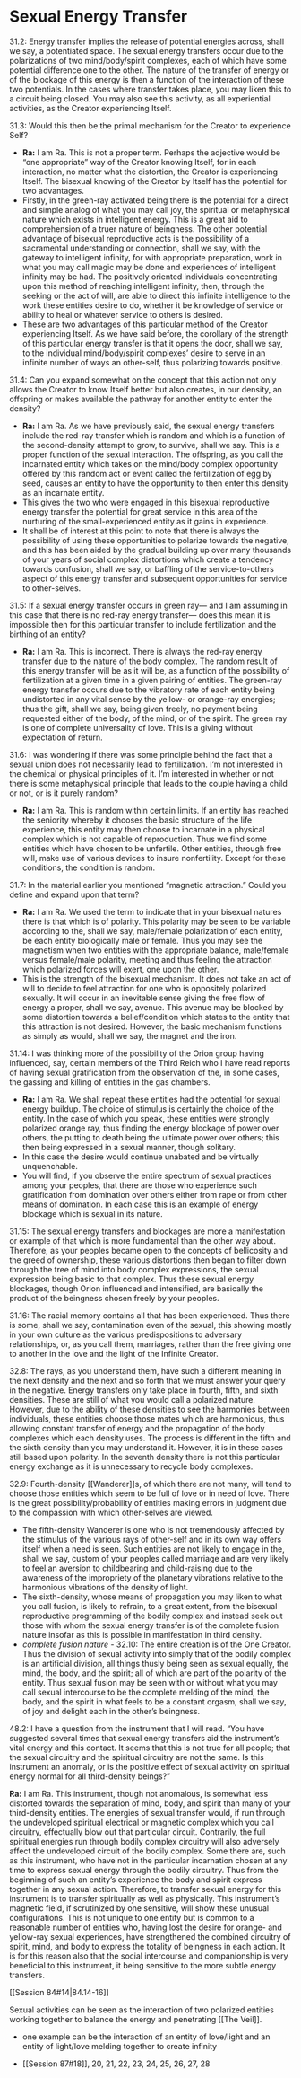 # Sexual Energy Transfer
31.2: Energy transfer implies the release of potential energies across, shall we say, a potentiated space. The sexual energy transfers occur due to the polarizations of two mind/body/spirit complexes, each of which have some potential difference one to the other. The nature of the transfer of energy or of the blockage of this energy is then a function of the interaction of these two potentials. In the cases where transfer takes place, you may liken this to a circuit being closed. You may also see this activity, as all experiential activities, as the Creator experiencing Itself.

31.3: Would this then be the primal mechanism for the Creator to experience Self?
- **Ra:** I am Ra. This is not a proper term. Perhaps the adjective would be “one appropriate” way of the Creator knowing Itself, for in each interaction, no matter what the distortion, the Creator is experiencing Itself. The bisexual knowing of the Creator by Itself has the potential for two advantages.
- Firstly, in the green-ray activated being there is the potential for a direct and simple analog of what you may call joy, the spiritual or metaphysical nature which exists in intelligent energy. This is a great aid to comprehension of a truer nature of beingness. The other potential advantage of bisexual reproductive acts is the possibility of a sacramental understanding or connection, shall we say, with the gateway to intelligent infinity, for with appropriate preparation, work in what you may call magic may be done and experiences of intelligent infinity may be had. The positively oriented individuals concentrating upon this method of reaching intelligent infinity, then, through the seeking or the act of will, are able to direct this infinite intelligence to the work these entities desire to do, whether it be knowledge of service or ability to heal or whatever service to others is desired.
- These are two advantages of this particular method of the Creator experiencing Itself. As we have said before, the corollary of the strength of this particular energy transfer is that it opens the door, shall we say, to the individual mind/body/spirit complexes’ desire to serve in an infinite number of ways an other-self, thus polarizing towards positive.

31.4: Can you expand somewhat on the concept that this action not only allows the Creator to know Itself better but also creates, in our density, an offspring or makes available the pathway for another entity to enter the density?
- **Ra:** I am Ra. As we have previously said, the sexual energy transfers include the red-ray transfer which is random and which is a function of the second-density attempt to grow, to survive, shall we say. This is a proper function of the sexual interaction. The offspring, as you call the incarnated entity which takes on the mind/body complex opportunity offered by this random act or event called the fertilization of egg by seed, causes an entity to have the opportunity to then enter this density as an incarnate entity.
- This gives the two who were engaged in this bisexual reproductive energy transfer the potential for great service in this area of the nurturing of the small-experienced entity as it gains in experience.
- It shall be of interest at this point to note that there is always the possibility of using these opportunities to polarize towards the negative, and this has been aided by the gradual building up over many thousands of your years of social complex distortions which create a tendency towards confusion, shall we say, or baffling of the service-to-others aspect of this energy transfer and subsequent opportunities for service to other-selves.

31.5: If a sexual energy transfer occurs in green ray— and I am assuming in this case that there is no red-ray energy transfer— does this mean it is impossible then for this particular transfer to include fertilization and the birthing of an entity?
- **Ra:** I am Ra. This is incorrect. There is always the red-ray energy transfer due to the nature of the body complex. The random result of this energy transfer will be as it will be, as a function of the possibility of fertilization at a given time in a given pairing of entities. The green-ray energy transfer occurs due to the vibratory rate of each entity being undistorted in any vital sense by the yellow- or orange-ray energies; thus the gift, shall we say, being given freely, no payment being requested either of the body, of the mind, or of the spirit. The green ray is one of complete universality of love. This is a giving without expectation of return.

31.6: I was wondering if there was some principle behind the fact that a sexual union does not necessarily lead to fertilization. I’m not interested in the chemical or physical principles of it. I’m interested in whether or not there is some metaphysical principle that leads to the couple having a child or not, or is it purely random?
- **Ra:** I am Ra. This is random within certain limits. If an entity has reached the seniority whereby it chooses the basic structure of the life experience, this entity may then choose to incarnate in a physical complex which is not capable of reproduction. Thus we find some entities which have chosen to be unfertile. Other entities, through free will, make use of various devices to insure nonfertility. Except for these conditions, the condition is random.

31.7: In the material earlier you mentioned “magnetic attraction.” Could you define and expand upon that term?
- **Ra:** I am Ra. We used the term to indicate that in your bisexual natures there is that which is of polarity. This polarity may be seen to be variable according to the, shall we say, male/female polarization of each entity, be each entity biologically male or female. Thus you may see the magnetism when two entities with the appropriate balance, male/female versus female/male polarity, meeting and thus feeling the attraction which polarized forces will exert, one upon the other.
- This is the strength of the bisexual mechanism. It does not take an act of will to decide to feel attraction for one who is oppositely polarized sexually. It will occur in an inevitable sense giving the free flow of energy a proper, shall we say, avenue. This avenue may be blocked by some distortion towards a belief/condition which states to the entity that this attraction is not desired. However, the basic mechanism functions as simply as would, shall we say, the magnet and the iron.

31.14: I was thinking more of the possibility of the Orion group having influenced, say, certain members of the Third Reich who I have read reports of having sexual gratification from the observation of the, in some cases, the gassing and killing of entities in the gas chambers.
- **Ra:** I am Ra. We shall repeat these entities had the potential for sexual energy buildup. The choice of stimulus is certainly the choice of the entity. In the case of which you speak, these entities were strongly polarized orange ray, thus finding the energy blockage of power over others, the putting to death being the ultimate power over others; this then being expressed in a sexual manner, though solitary.
- In this case the desire would continue unabated and be virtually unquenchable.
- You will find, if you observe the entire spectrum of sexual practices among your peoples, that there are those who experience such gratification from domination over others either from rape or from other means of domination. In each case this is an example of energy blockage which is sexual in its nature.

31.15: The sexual energy transfers and blockages are more a manifestation or example of that which is more fundamental than the other way about. Therefore, as your peoples became open to the concepts of bellicosity and the greed of ownership, these various distortions then began to filter down through the tree of mind into body complex expressions, the sexual expression being basic to that complex. Thus these sexual energy blockages, though Orion influenced and intensified, are basically the product of the beingness chosen freely by your peoples.

31.16: The racial memory contains all that has been experienced. Thus there is some, shall we say, contamination even of the sexual, this showing mostly in your own culture as the various predispositions to adversary relationships, or, as you call them, marriages, rather than the free giving one to another in the love and the light of the Infinite Creator.

32.8: The rays, as you understand them, have such a different meaning in the next density and the next and so forth that we must answer your query in the negative. Energy transfers only take place in fourth, fifth, and sixth densities. These are still of what you would call a polarized nature. However, due to the ability of these densities to see the harmonies between individuals, these entities choose those mates which are harmonious, thus allowing constant transfer of energy and the propagation of the body complexes which each density uses. The process is different in the fifth and the sixth density than you may understand it. However, it is in these cases still based upon polarity. In the seventh density there is not this particular energy exchange as it is unnecessary to recycle body complexes.

32.9: Fourth-density [[Wanderer]]s, of which there are not many, will tend to choose those entities which seem to be full of love or in need of love. There is the great possibility/probability of entities making errors in judgment due to the compassion with which other-selves are viewed.
- The fifth-density Wanderer is one who is not tremendously affected by the stimulus of the various rays of other-self and in its own way offers itself when a need is seen. Such entities are not likely to engage in the, shall we say, custom of your peoples called marriage and are very likely to feel an aversion to childbearing and child-raising due to the awareness of the impropriety of the planetary vibrations relative to the harmonious vibrations of the density of light.
- The sixth-density, whose means of propagation you may liken to what you call fusion, is likely to refrain, to a great extent, from the bisexual reproductive programming of the bodily complex and instead seek out those with whom the sexual energy transfer is of the complete fusion nature insofar as this is possible in manifestation in third density.
- *complete fusion nature* - 32.10: The entire creation is of the One Creator. Thus the division of sexual activity into simply that of the bodily complex is an artificial division, all things thusly being seen as sexual equally, the mind, the body, and the spirit; all of which are part of the polarity of the entity. Thus sexual fusion may be seen with or without what you may call sexual intercourse to be the complete melding of the mind, the body, and the spirit in what feels to be a constant orgasm, shall we say, of joy and delight each in the other’s beingness.

48.2: I have a question from the instrument that I will read. “You have suggested several times that sexual energy transfers aid the instrument’s vital energy and this contact. It seems that this is not true for all people; that the sexual circuitry and the spiritual circuitry are not the same. Is this instrument an anomaly, or is the positive effect of sexual activity on spiritual energy normal for all third-density beings?”

**Ra:** I am Ra. This instrument, though not anomalous, is somewhat less distorted towards the separation of mind, body, and spirit than many of your third-density entities. The energies of sexual transfer would, if run through the undeveloped spiritual electrical or magnetic complex which you call circuitry, effectually blow out that particular circuit. Contrarily, the full spiritual energies run through bodily complex circuitry will also adversely affect the undeveloped circuit of the bodily complex. Some there are, such as this instrument, who have not in the particular incarnation chosen at any time to express sexual energy through the bodily circuitry. Thus from the beginning of such an entity’s experience the body and spirit express together in any sexual action. Therefore, to transfer sexual energy for this instrument is to transfer spiritually as well as physically. This instrument’s magnetic field, if scrutinized by one sensitive, will show these unusual configurations. This is not unique to one entity but is common to a reasonable number of entities who, having lost the desire for orange- and yellow-ray sexual experiences, have strengthened the combined circuitry of spirit, mind, and body to express the totality of beingness in each action. It is for this reason also that the social intercourse and companionship is very beneficial to this instrument, it being sensitive to the more subtle energy transfers.

[[Session 84#14|84.14-16]]

Sexual activities can be seen as the interaction of two polarized entities working together to balance the energy and penetrating [[The Veil]].
- one example can be the interaction of an entity of love/light and an entity of light/love melding together to create infinity

- [[Session 87#18]], 20, 21, 22, 23, 24, 25, 26, 27, 28